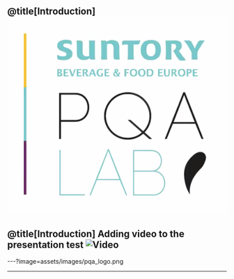 @title[Introduction]
![Logo](assets/images/pqa_logo.png)
---
@title[Introduction]
Adding video to the presentation test
![Video](https://www.youtube.com/embed/RNwgDQgIiS4?autoplay=1)
---
---?image=assets/images/pqa_logo.png

---


